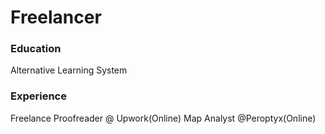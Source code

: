 # Freelancer

### Education
Alternative Learning System

### Experience
 Freelance Proofreader @ Upwork(Online)
 Map Analyst @Peroptyx(Online)

